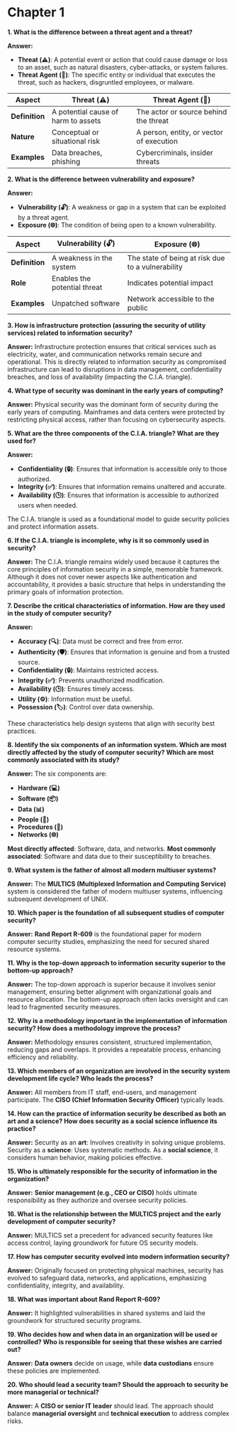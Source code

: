 # Chapter 1

**1. What is the difference between a threat agent and a threat?**

**Answer:**

* **Threat (⚠️)**: A potential event or action that could cause damage or loss to an asset, such as natural disasters, cyber-attacks, or system failures.
* **Threat Agent (👤)**: The specific entity or individual that executes the threat, such as hackers, disgruntled employees, or malware.

| Aspect         | Threat (⚠️)                         | Threat Agent (👤)                        |
| -------------- | ----------------------------------- | ---------------------------------------- |
| **Definition** | A potential cause of harm to assets | The actor or source behind the threat    |
| **Nature**     | Conceptual or situational risk      | A person, entity, or vector of execution |
| **Examples**   | Data breaches, phishing             | Cybercriminals, insider threats          |

**2. What is the difference between vulnerability and exposure?**

**Answer:**

* **Vulnerability (🔓)**: A weakness or gap in a system that can be exploited by a threat agent.
* **Exposure (🌐)**: The condition of being open to a known vulnerability.

| Aspect         | Vulnerability (🔓)           | Exposure (🌐)                                     |
| -------------- | ---------------------------- | ------------------------------------------------- |
| **Definition** | A weakness in the system     | The state of being at risk due to a vulnerability |
| **Role**       | Enables the potential threat | Indicates potential impact                        |
| **Examples**   | Unpatched software           | Network accessible to the public                  |

**3. How is infrastructure protection (assuring the security of utility services) related to information security?**

**Answer:** Infrastructure protection ensures that critical services such as electricity, water, and communication networks remain secure and operational. This is directly related to information security as compromised infrastructure can lead to disruptions in data management, confidentiality breaches, and loss of availability (impacting the C.I.A. triangle).

**4. What type of security was dominant in the early years of computing?**

**Answer:** Physical security was the dominant form of security during the early years of computing. Mainframes and data centers were protected by restricting physical access, rather than focusing on cybersecurity aspects.

**5. What are the three components of the C.I.A. triangle? What are they used for?**

**Answer:**

* **Confidentiality (🔒)**: Ensures that information is accessible only to those authorized.
* **Integrity (✅)**: Ensures that information remains unaltered and accurate.
* **Availability (🕒)**: Ensures that information is accessible to authorized users when needed.

The C.I.A. triangle is used as a foundational model to guide security policies and protect information assets.

**6. If the C.I.A. triangle is incomplete, why is it so commonly used in security?**

**Answer:** The C.I.A. triangle remains widely used because it captures the core principles of information security in a simple, memorable framework. Although it does not cover newer aspects like authentication and accountability, it provides a basic structure that helps in understanding the primary goals of information protection.

**7. Describe the critical characteristics of information. How are they used in the study of computer security?**

**Answer:**

* **Accuracy (🔍)**: Data must be correct and free from error.
* **Authenticity (🛡️)**: Ensures that information is genuine and from a trusted source.
* **Confidentiality (🔒)**: Maintains restricted access.
* **Integrity (✅)**: Prevents unauthorized modification.
* **Availability (🕒)**: Ensures timely access.
* **Utility (⚙️)**: Information must be useful.
* **Possession (🏷️)**: Control over data ownership.

These characteristics help design systems that align with security best practices.

**8. Identify the six components of an information system. Which are most directly affected by the study of computer security? Which are most commonly associated with its study?**

**Answer:** The six components are:

* **Hardware (💻)**
* **Software (📦)**
* **Data (📊)**
* **People (👥)**
* **Procedures (📝)**
* **Networks (🌐)**

**Most directly affected**: Software, data, and networks. **Most commonly associated**: Software and data due to their susceptibility to breaches.

**9. What system is the father of almost all modern multiuser systems?**

**Answer:** The **MULTICS (Multiplexed Information and Computing Service)** system is considered the father of modern multiuser systems, influencing subsequent development of UNIX.

**10. Which paper is the foundation of all subsequent studies of computer security?**

**Answer:** **Rand Report R-609** is the foundational paper for modern computer security studies, emphasizing the need for secured shared resource systems.

**11. Why is the top-down approach to information security superior to the bottom-up approach?**

**Answer:** The top-down approach is superior because it involves senior management, ensuring better alignment with organizational goals and resource allocation. The bottom-up approach often lacks oversight and can lead to fragmented security measures.

**12. Why is a methodology important in the implementation of information security? How does a methodology improve the process?**

**Answer:** Methodology ensures consistent, structured implementation, reducing gaps and overlaps. It provides a repeatable process, enhancing efficiency and reliability.

**13. Which members of an organization are involved in the security system development life cycle? Who leads the process?**

**Answer:** All members from IT staff, end-users, and management participate. The **CISO (Chief Information Security Officer)** typically leads.

**14. How can the practice of information security be described as both an art and a science? How does security as a social science influence its practice?**

**Answer:** Security as an **art**: Involves creativity in solving unique problems. Security as a **science**: Uses systematic methods. As a **social science**, it considers human behavior, making policies effective.

**15. Who is ultimately responsible for the security of information in the organization?**

**Answer:** **Senior management (e.g., CEO or CISO)** holds ultimate responsibility as they authorize and oversee security policies.

**16. What is the relationship between the MULTICS project and the early development of computer security?**

**Answer:** MULTICS set a precedent for advanced security features like access control, laying groundwork for future OS security models.

**17. How has computer security evolved into modern information security?**

**Answer:** Originally focused on protecting physical machines, security has evolved to safeguard data, networks, and applications, emphasizing confidentiality, integrity, and availability.

**18. What was important about Rand Report R-609?**

**Answer:** It highlighted vulnerabilities in shared systems and laid the groundwork for structured security programs.

**19. Who decides how and when data in an organization will be used or controlled? Who is responsible for seeing that these wishes are carried out?**

**Answer:** **Data owners** decide on usage, while **data custodians** ensure these policies are implemented.

**20. Who should lead a security team? Should the approach to security be more managerial or technical?**

**Answer:** A **CISO or senior IT leader** should lead. The approach should balance **managerial oversight** and **technical execution** to address complex risks.

